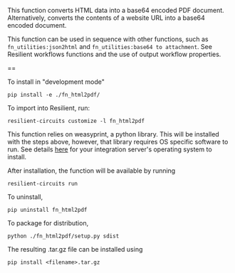 This function converts HTML data into a base64 encoded PDF document. 
Alternatively, converts the contents of a website URL into a base64 encoded document.

This function can be used in sequence with other functions, such as `fn_utilities:json2html` and `fn_utilities:base64 to attachment`. See Resilient workflows functions and the use of output workflow properties.

==

To install in "development mode"

    pip install -e ./fn_html2pdf/

To import into Resilient, run:

	resilient-circuits customize -l fn_html2pdf

This function relies on weasyprint, a python library. This will be installed with the steps above, however, that library requires OS specific software to run. See details [here](https://doc.courtbouillon.org/weasyprint/stable/first_steps.html) for your integration server's operating system to install.

After installation, the function will be available by running 

	resilient-circuits run


To uninstall,

    pip uninstall fn_html2pdf


To package for distribution,

    python ./fn_html2pdf/setup.py sdist

The resulting .tar.gz file can be installed using

    pip install <filename>.tar.gz
